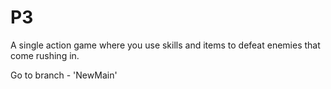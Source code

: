 # P3

A single action game where you use skills and items to defeat enemies that come rushing in.

Go to branch - 'NewMain'
